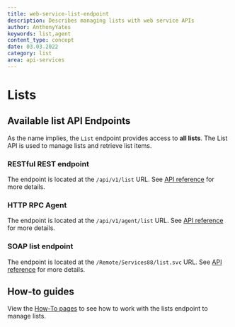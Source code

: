 ```yaml
---
title: web-service-list-endpoint
description: Describes managing lists with web service APIs
author: AnthonyYates
keywords: list,agent
content_type: concept
date: 03.03.2022
category: list
area: api-services
---
```


# Lists

## Available list API Endpoints

As the name implies, the `List` endpoint provides access to **all lists**. The List API is used to manage lists and retrieve list items.

### RESTful REST endpoint

The endpoint is located at the `/api/v1/list` URL. See [API reference][2] for more details.

### HTTP RPC Agent

The endpoint is located at the `/api/v1/agent/list` URL. See [API reference][3] for more details.

### SOAP list endpoint

The endpoint is located at the `/Remote/Services88/list.svc` URL. See [API reference][4] for more details.

## How-to guides

View the [How-To pages][1] to see how to work with the lists endpoint to manage lists.

<!-- Referenced links -->
[1]: how-to/index.md

[2]: ../../../reference/restful/rest/List/index.md
[3]: ../../../reference/restful/agent/List_Agent/index.md
[4]: ../../../reference/soap/services88/List/index.md
